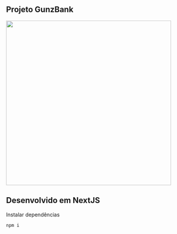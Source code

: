 ## Projeto GunzBank

<img height="450" src="https://rafaelferreira99.vercel.app/_next/image?url=%2F_next%2Fstatic%2Fmedia%2Fthumb_gunzbank.850cdde8.png&w=1920&q=75" />

## Desenvolvido em NextJS

Instalar dependências

```bash
npm i
```

